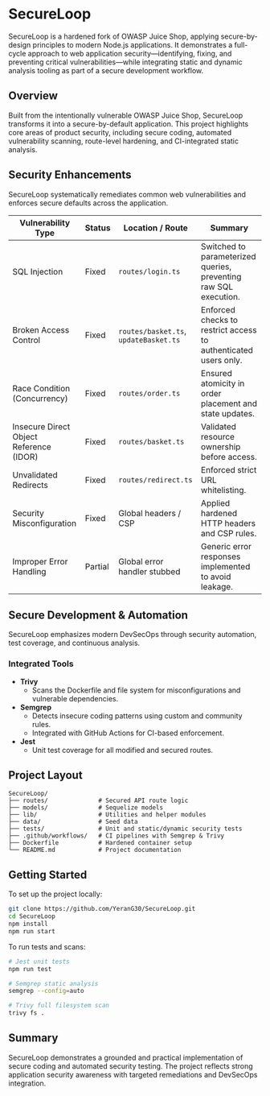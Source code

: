 # SecureLoop

SecureLoop is a hardened fork of OWASP Juice Shop, applying secure-by-design principles to modern Node.js applications. It demonstrates a full-cycle approach to web application security—identifying, fixing, and preventing critical vulnerabilities—while integrating static and dynamic analysis tooling as part of a secure development workflow.

## Overview

Built from the intentionally vulnerable OWASP Juice Shop, SecureLoop transforms it into a secure-by-default application. This project highlights core areas of product security, including secure coding, automated vulnerability scanning, route-level hardening, and CI-integrated static analysis.

## Security Enhancements

SecureLoop systematically remediates common web vulnerabilities and enforces secure defaults across the application.

| Vulnerability Type              | Status   | Location / Route                 | Summary                                                                 |
|--------------------------------|----------|----------------------------------|-------------------------------------------------------------------------|
| SQL Injection                  | Fixed    | `routes/login.ts`                | Switched to parameterized queries, preventing raw SQL execution.       |
| Broken Access Control          | Fixed    | `routes/basket.ts`, `updateBasket.ts` | Enforced checks to restrict access to authenticated users only. |
| Race Condition (Concurrency)   | Fixed    | `routes/order.ts`                | Ensured atomicity in order placement and state updates.                |
| Insecure Direct Object Reference (IDOR) | Fixed    | `routes/basket.ts`                | Validated resource ownership before access.                            |
| Unvalidated Redirects          | Fixed    | `routes/redirect.ts`             | Enforced strict URL whitelisting.                                      |
| Security Misconfiguration      | Fixed    | Global headers / CSP             | Applied hardened HTTP headers and CSP rules.                           |
| Improper Error Handling        | Partial  | Global error handler stubbed     | Generic error responses implemented to avoid leakage.                  |

## Secure Development & Automation

SecureLoop emphasizes modern DevSecOps through security automation, test coverage, and continuous analysis.

### Integrated Tools

- **Trivy**
  - Scans the Dockerfile and file system for misconfigurations and vulnerable dependencies.
- **Semgrep**
  - Detects insecure coding patterns using custom and community rules.
  - Integrated with GitHub Actions for CI-based enforcement.
- **Jest**
  - Unit test coverage for all modified and secured routes.

## Project Layout

```
SecureLoop/
├── routes/              # Secured API route logic
├── models/              # Sequelize models
├── lib/                 # Utilities and helper modules
├── data/                # Seed data
├── tests/               # Unit and static/dynamic security tests
├── .github/workflows/   # CI pipelines with Semgrep & Trivy
├── Dockerfile           # Hardened container setup
└── README.md            # Project documentation
```

## Getting Started

To set up the project locally:

```bash
git clone https://github.com/YeranG30/SecureLoop.git
cd SecureLoop
npm install
npm run start
```

To run tests and scans:

```bash
# Jest unit tests
npm run test

# Semgrep static analysis
semgrep --config=auto

# Trivy full filesystem scan
trivy fs .
```

## Summary

SecureLoop demonstrates a grounded and practical implementation of secure coding and automated security testing. The project reflects strong application security awareness with targeted remediations and DevSecOps integration.
